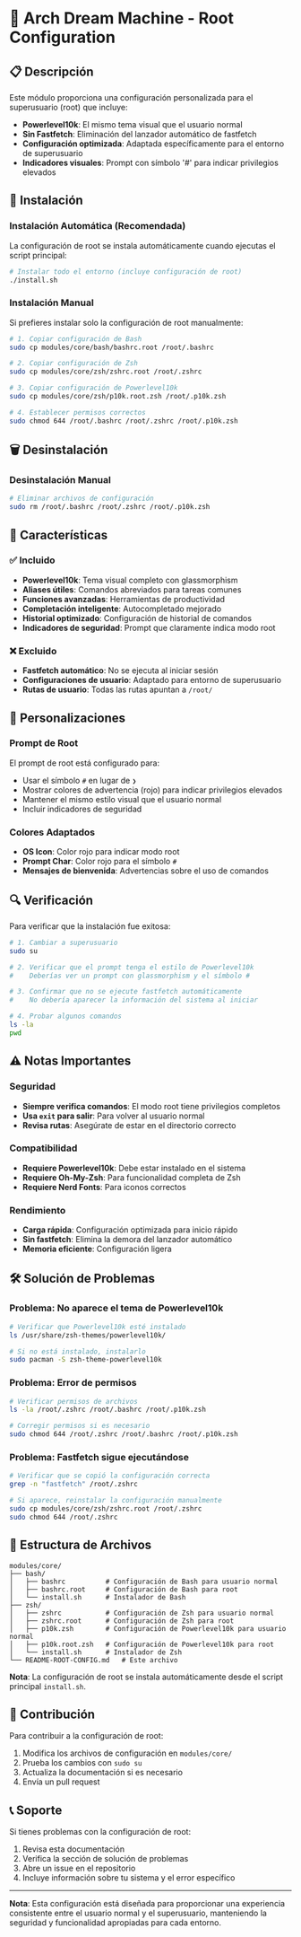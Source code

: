 # 🧩 Arch Dream Machine - Root Configuration

## 📋 Descripción

Este módulo proporciona una configuración personalizada para el superusuario (root) que incluye:

- **Powerlevel10k**: El mismo tema visual que el usuario normal
- **Sin Fastfetch**: Eliminación del lanzador automático de fastfetch
- **Configuración optimizada**: Adaptada específicamente para el entorno de superusuario
- **Indicadores visuales**: Prompt con símbolo '#' para indicar privilegios elevados

## 🚀 Instalación

### Instalación Automática (Recomendada)

La configuración de root se instala automáticamente cuando ejecutas el script principal:

```bash
# Instalar todo el entorno (incluye configuración de root)
./install.sh
```

### Instalación Manual

Si prefieres instalar solo la configuración de root manualmente:

```bash
# 1. Copiar configuración de Bash
sudo cp modules/core/bash/bashrc.root /root/.bashrc

# 2. Copiar configuración de Zsh
sudo cp modules/core/zsh/zshrc.root /root/.zshrc

# 3. Copiar configuración de Powerlevel10k
sudo cp modules/core/zsh/p10k.root.zsh /root/.p10k.zsh

# 4. Establecer permisos correctos
sudo chmod 644 /root/.bashrc /root/.zshrc /root/.p10k.zsh
```

## 🗑️ Desinstalación

### Desinstalación Manual

```bash
# Eliminar archivos de configuración
sudo rm /root/.bashrc /root/.zshrc /root/.p10k.zsh
```

## 🔧 Características

### ✅ Incluido

- **Powerlevel10k**: Tema visual completo con glassmorphism
- **Aliases útiles**: Comandos abreviados para tareas comunes
- **Funciones avanzadas**: Herramientas de productividad
- **Completación inteligente**: Autocompletado mejorado
- **Historial optimizado**: Configuración de historial de comandos
- **Indicadores de seguridad**: Prompt que claramente indica modo root

### ❌ Excluido

- **Fastfetch automático**: No se ejecuta al iniciar sesión
- **Configuraciones de usuario**: Adaptado para entorno de superusuario
- **Rutas de usuario**: Todas las rutas apuntan a `/root/`

## 🎨 Personalizaciones

### Prompt de Root

El prompt de root está configurado para:

- Usar el símbolo `#` en lugar de `❯`
- Mostrar colores de advertencia (rojo) para indicar privilegios elevados
- Mantener el mismo estilo visual que el usuario normal
- Incluir indicadores de seguridad

### Colores Adaptados

- **OS Icon**: Color rojo para indicar modo root
- **Prompt Char**: Color rojo para el símbolo `#`
- **Mensajes de bienvenida**: Advertencias sobre el uso de comandos

## 🔍 Verificación

Para verificar que la instalación fue exitosa:

```bash
# 1. Cambiar a superusuario
sudo su

# 2. Verificar que el prompt tenga el estilo de Powerlevel10k
#    Deberías ver un prompt con glassmorphism y el símbolo #

# 3. Confirmar que no se ejecute fastfetch automáticamente
#    No debería aparecer la información del sistema al iniciar

# 4. Probar algunos comandos
ls -la
pwd
```

## ⚠️ Notas Importantes

### Seguridad

- **Siempre verifica comandos**: El modo root tiene privilegios completos
- **Usa `exit` para salir**: Para volver al usuario normal
- **Revisa rutas**: Asegúrate de estar en el directorio correcto

### Compatibilidad

- **Requiere Powerlevel10k**: Debe estar instalado en el sistema
- **Requiere Oh-My-Zsh**: Para funcionalidad completa de Zsh
- **Requiere Nerd Fonts**: Para iconos correctos

### Rendimiento

- **Carga rápida**: Configuración optimizada para inicio rápido
- **Sin fastfetch**: Elimina la demora del lanzador automático
- **Memoria eficiente**: Configuración ligera

## 🛠️ Solución de Problemas

### Problema: No aparece el tema de Powerlevel10k

```bash
# Verificar que Powerlevel10k esté instalado
ls /usr/share/zsh-themes/powerlevel10k/

# Si no está instalado, instalarlo
sudo pacman -S zsh-theme-powerlevel10k
```

### Problema: Error de permisos

```bash
# Verificar permisos de archivos
ls -la /root/.zshrc /root/.bashrc /root/.p10k.zsh

# Corregir permisos si es necesario
sudo chmod 644 /root/.zshrc /root/.bashrc /root/.p10k.zsh
```

### Problema: Fastfetch sigue ejecutándose

```bash
# Verificar que se copió la configuración correcta
grep -n "fastfetch" /root/.zshrc

# Si aparece, reinstalar la configuración manualmente
sudo cp modules/core/zsh/zshrc.root /root/.zshrc
sudo chmod 644 /root/.zshrc
```

## 📁 Estructura de Archivos

```
modules/core/
├── bash/
│   ├── bashrc          # Configuración de Bash para usuario normal
│   ├── bashrc.root     # Configuración de Bash para root
│   └── install.sh      # Instalador de Bash
├── zsh/
│   ├── zshrc           # Configuración de Zsh para usuario normal
│   ├── zshrc.root      # Configuración de Zsh para root
│   ├── p10k.zsh        # Configuración de Powerlevel10k para usuario normal
│   ├── p10k.root.zsh   # Configuración de Powerlevel10k para root
│   └── install.sh      # Instalador de Zsh
└── README-ROOT-CONFIG.md   # Este archivo
```

**Nota**: La configuración de root se instala automáticamente desde el script principal `install.sh`.

## 🤝 Contribución

Para contribuir a la configuración de root:

1. Modifica los archivos de configuración en `modules/core/`
2. Prueba los cambios con `sudo su`
3. Actualiza la documentación si es necesario
4. Envía un pull request

## 📞 Soporte

Si tienes problemas con la configuración de root:

1. Revisa esta documentación
2. Verifica la sección de solución de problemas
3. Abre un issue en el repositorio
4. Incluye información sobre tu sistema y el error específico

---

**Nota**: Esta configuración está diseñada para proporcionar una experiencia consistente entre el usuario normal y el superusuario, manteniendo la seguridad y funcionalidad apropiadas para cada entorno. 